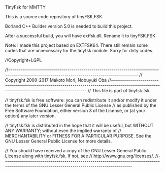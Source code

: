 
TinyFsk for MMTTY

This is a source code repository of tinyFSK.FSK.

Borland C++ Builder version 5.0 is needed to build this project.

After a successful build, you will have extfsk.dll. Rename it to tinyFSK.FSK.

Note: I made this project based on EXTFSK64. There still remain some codes that are unnecessary for the tinyfsk module. Sorry for dirty codes.

//Copyright+LGPL

//-----------------------------------------------------------------------------------------------------------------------------------------------
// Copyright 2000-2017 Makoto Mori, Nobuyuki Oba
//-----------------------------------------------------------------------------------------------------------------------------------------------
// This file is part of tinyfsk.fsk.

// tinyfsk.fsk is free software: you can redistribute it and/or modify it under the terms of the GNU Lesser General Public License
// as published by the Free Software Foundation, either version 3 of the License, or (at your option) any later version.

// tinyfsk.fsk is distributed in the hope that it will be useful, but WITHOUT ANY WARRANTY; without even the implied warranty of
// MERCHANTABILITY or FITNESS FOR A PARTICULAR PURPOSE.  See the GNU Lesser General Public License for more details.

// You should have received a copy of the GNU Lesser General Public License along with tinyfsk.fsk.  If not, see
// <http://www.gnu.org/licenses/>.
//-----------------------------------------------------------------------------------------------------------------------------------------------
